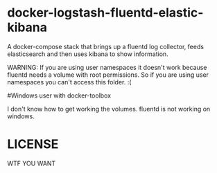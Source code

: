 # docker-logstash-fluentd-elastic-kibana
A docker-compose stack that brings up a fluentd log collector, feeds elasticsearch and then uses kibana to show information.

WARNING: If you are using user namespaces it doesn't work because fluentd needs a volume with root permissions. So if you are using user namespaces you can't access this folder. :(

#Windows user with docker-toolbox

I don't know how to get working the volumes.
fluentd is not working on windows.

# LICENSE
WTF YOU WANT
